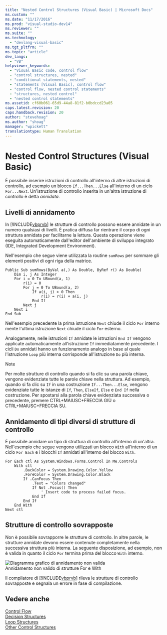 ```yaml
---
title: "Nested Control Structures (Visual Basic) | Microsoft Docs"
ms.custom: ""
ms.date: "11/17/2016"
ms.prod: "visual-studio-dev14"
ms.reviewer: ""
ms.suite: ""
ms.technology: 
  - "devlang-visual-basic"
ms.tgt_pltfrm: ""
ms.topic: "article"
dev_langs: 
  - "VB"
helpviewer_keywords: 
  - "Visual Basic code, control flow"
  - "control structures, nested"
  - "conditional statements, nested"
  - "statements [Visual Basic], control flow"
  - "control flow, nested control statements"
  - "structures, nested control"
  - "nested control statements"
ms.assetid: cf60b061-65d9-44a8-81f2-b0bdccd23a05
caps.latest.revision: 20
caps.handback.revision: 20
author: "stevehoag"
ms.author: "shoag"
manager: "wpickett"
translationtype: Human Translation
---
```

# Nested Control Structures (Visual Basic)
È possibile inserire istruzioni di controllo all'interno di altre istruzioni di controllo, ad esempio un blocco `If...Then...Else` all'interno di un ciclo `For...Next`.  Un'istruzione di controllo inserita in un'altra istruzione di controllo è detta *annidata*.  
  
## Livelli di annidamento  
 In [!INCLUDE[vbprvb](../../../../csharp/programming-guide/concepts/linq/includes/vbprvb_md.md)] le strutture di controllo possono essere annidate in un numero qualsiasi di livelli.  È pratica diffusa far rientrare il corpo di ogni struttura annidata per facilitarne la lettura.  Questa operazione viene eseguita automaticamente dall'editor dell'ambiente di sviluppo integrato \(IDE, Integrated Development Environment\).  
  
 Nell'esempio che segue viene utilizzata la routine `sumRows` per sommare gli elementi positivi di ogni riga della matrice.  
  
```  
Public Sub sumRows(ByVal a(,) As Double, ByRef r() As Double)  
    Dim i, j As Integer  
    For i = 0 To UBound(a, 1)  
        r(i) = 0  
        For j = 0 To UBound(a, 2)  
            If a(i, j) > 0 Then  
                r(i) = r(i) + a(i, j)  
            End If  
        Next j  
    Next i  
End Sub  
```  
  
 Nell'esempio precedente la prima istruzione `Next` chiude il ciclo `For` interno mente l'ultima istruzione `Next` chiude il ciclo `For` esterno.  
  
 Analogamente, nelle istruzioni `If` annidate le istruzioni `End If` vengono applicate automaticamente all'istruzione `If` immediatamente precedente.  I cicli `Do` annidati hanno un funzionamento analogo in base al quale l'istruzione `Loop` più interna corrisponde all'istruzione `Do` più interna.  
  
> [!NOTE]
>  Per molte strutture di controllo quando si fa clic su una parola chiave, vengono evidenziate tutte le parole chiave nella struttura.  Ad esempio, quando si fa clic su `If` in una costruzione `If...Then...Else`, vengono evidenziate tutte le istanze di `If`, `Then`, `ElseIf`, `Else` e `End If` nella costruzione.  Per spostarsi alla parola chiave evidenziata successiva o precedente, premere CTRL\+MAIUSC\+FRECCIA GIÙ o CTRL\+MAIUSC\+FRECCIA SU.  
  
## Annidamento di tipi diversi di strutture di controllo  
 È possibile annidare un tipo di struttura di controllo all'interno di un'altra.  Nell'esempio che segue vengono utilizzati un blocco `With` all'interno di un ciclo `For Each` e i blocchi `If` annidati all'interno del blocco `With`.  
  
```  
For Each ctl As System.Windows.Forms.Control In Me.Controls  
    With ctl  
        .BackColor = System.Drawing.Color.Yellow  
        .ForeColor = System.Drawing.Color.Black  
        If .CanFocus Then  
            .Text = "Colors changed"  
            If Not .Focus() Then  
                ' Insert code to process failed focus.  
            End If  
        End If  
    End With  
Next ctl  
```  
  
## Strutture di controllo sovrapposte  
 Non è possibile sovrapporre le strutture di controllo.  In altre parole, le strutture annidate devono essere contenute completamente nella successiva struttura più interna.  La seguente disposizione, ad esempio, non è valida in quanto il ciclo `For` termina prima del blocco `With` interno.  
  
 ![Diagramma grafico di annidamento non valida](../../../../visual-basic/programming-guide/language-features/control-flow/media/nestexampleinvalid.png "NestExampleInvalid")  
Annidamento non valido di strutture For e With  
  
 Il compilatore di [!INCLUDE[vbprvb](../../../../csharp/programming-guide/concepts/linq/includes/vbprvb_md.md)] rileva le strutture di controllo sovrapposte e segnala un errore in fase di compilazione.  
  
## Vedere anche  
 [Control Flow](../../../../visual-basic/programming-guide/language-features/control-flow/index.md)   
 [Decision Structures](../../../../visual-basic/programming-guide/language-features/control-flow/decision-structures.md)   
 [Loop Structures](../../../../visual-basic/programming-guide/language-features/control-flow/loop-structures.md)   
 [Other Control Structures](../../../../visual-basic/programming-guide/language-features/control-flow/other-control-structures.md)
